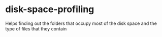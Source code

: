 # disk-space-profiling
Helps finding out the folders that occupy most of the disk space and the type of files that they contain
